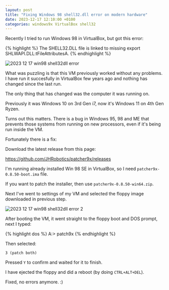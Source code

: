 ```yaml
---
layout: post
title: "Fixing Windows 98 shell32.dll error on modern hardware"
date: 2023-12-17 12:10:00 +0100
categories: windows9x VirtualBox shell32
---
```


Recently I tried to run Windows 98 in VirtualBox, but got this error:

{% highlight %}
The SHELL32.DLL file is
linked to missing export SHLWAPI.DLL:tFileAttributesA.
{% endhighlight %}

![2023 12 17 win98 shell32dll error](https://oratowski.com/assets/images/2023-12-17-win98-shell32dll-error.png)

What was puzzling is that this VM previously worked without any problems. I have run it succesfully in VirtualBox few years ago and nothing has changed since the last run.

The only thing that has changed was the computer it was running on.

Previously it was Windows 10 on 3rd Gen i7, now it's Windows 11 on 4th Gen Ryzen.

Turns out this matters. There is a bug in Windows 95, 98 and ME that prevents those systems from running on new processors, even if it's being run inside the VM.

Fortunately there is a fix:

Download the latest release from this page:

https://github.com/JHRobotics/patcher9x/releases

I'm running already installed Win 98 SE in VirtualBox, so I need `patcher9x-0.8.50-boot.ima` file.

If you want to patch the installer, then use `patcher9x-0.8.50-win64.zip`.

Next I've went to settings of my VM and selected the floppy image downloaded in previous step.

![2023 12 17 win98 shell32dll error 2](https://oratowski.com/assets/images/2023-12-17-win98-shell32dll-error-2.png)

After booting the VM, it went straight to the floppy boot and DOS prompt, next I typed:

{% highlight dos %}
A:\> patch9x
{% endhighlight %}

Then selected:

`3 (patch both)`

Pressed `Y` to confirm and waited for it to finish.

I have ejected the floppy and did a reboot (by doing `CTRL+ALT+DEL`).

Fixed, no errors anymore. :)
